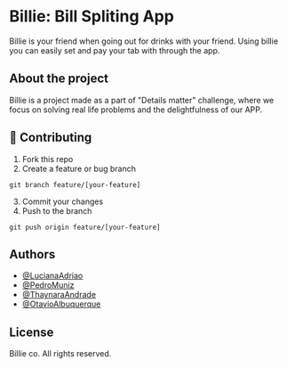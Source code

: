 
# Billie: Bill Spliting App
Billie is your friend when going out for drinks with your friend. Using billie you can easily set and pay your tab with through the app.

## About the project

Billie is a project made as a part of "Details matter" challenge, where we focus on solving real life problems and the delightfulness of our APP.

## 📌 Contributing

1. Fork this repo
2. Create a feature or bug branch
```
git branch feature/[your-feature]
```
3. Commit your changes
4. Push to the branch
```
git push origin feature/[your-feature]
```

## Authors

- [@LucianaAdriao](https://github.com/lvasantos)
- [@PedroMuniz](https://github.com/pedrohgmuniz)
- [@ThaynaraAndrade](https://github.com/Thaynara-Andrade)
- [@OtavioAlbuquerque](https://github.com/otavioalbucosta)

## License

Billie co. All rights reserved.

